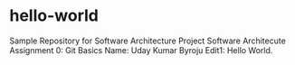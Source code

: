 # hello-world
Sample Repository for Software Architecture Project
Software Architecute Assignment 0:
Git Basics
Name: Uday Kumar Byroju
Edit1: Hello World.
